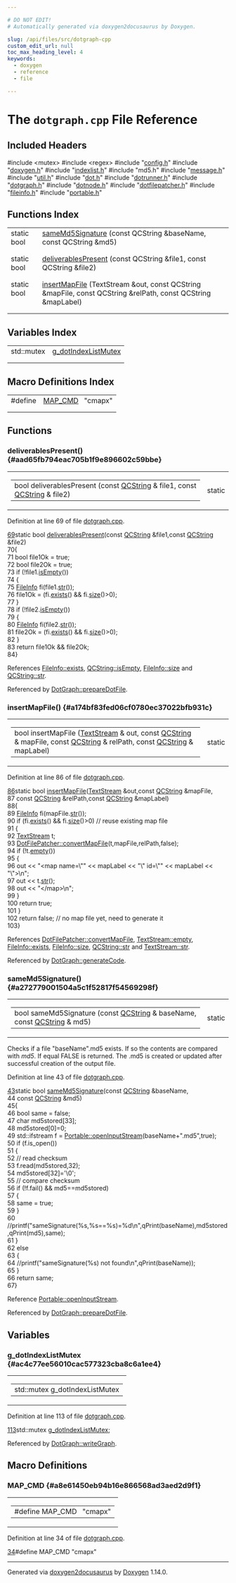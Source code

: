 ```yaml
---

# DO NOT EDIT!
# Automatically generated via doxygen2docusaurus by Doxygen.

slug: /api/files/src/dotgraph-cpp
custom_edit_url: null
toc_max_heading_level: 4
keywords:
  - doxygen
  - reference
  - file

---
```


<div class="doxyPage">

# The `dotgraph.cpp` File Reference



## Included Headers

<div class="doxyIncludesList">#include &lt;mutex&gt;
#include &lt;regex&gt;
#include "<a href="/web-doxygen/docs/api/files/src/config-h">config.h</a>"
#include "<a href="/web-doxygen/docs/api/files/src/doxygen-h">doxygen.h</a>"
#include "<a href="/web-doxygen/docs/api/files/src/indexlist-h">indexlist.h</a>"
#include "md5.h"
#include "<a href="/web-doxygen/docs/api/files/src/message-h">message.h</a>"
#include "<a href="/web-doxygen/docs/api/files/src/util-h">util.h</a>"
#include "<a href="/web-doxygen/docs/api/files/src/dot-h">dot.h</a>"
#include "<a href="/web-doxygen/docs/api/files/src/dotrunner-h">dotrunner.h</a>"
#include "<a href="/web-doxygen/docs/api/files/src/dotgraph-h">dotgraph.h</a>"
#include "<a href="/web-doxygen/docs/api/files/src/dotnode-h">dotnode.h</a>"
#include "<a href="/web-doxygen/docs/api/files/src/dotfilepatcher-h">dotfilepatcher.h</a>"
#include "<a href="/web-doxygen/docs/api/files/src/fileinfo-h">fileinfo.h</a>"
#include "<a href="/web-doxygen/docs/api/files/src/portable-h">portable.h</a>"
</div>

## Functions Index

<table class="doxyMembersIndex">

<tr class="doxyMemberIndexItem">
<td class="doxyMemberIndexItemType" align="left" valign="top">static bool</td>
<td class="doxyMemberIndexItemName" align="left" valign="top"><a href="#a272779001504a5c1f52817f54569298f">sameMd5Signature</a> (const QCString &amp;baseName, const QCString &amp;md5)</td>
</tr>
<tr class="doxyMemberIndexDescription">
<td class="doxyMemberIndexDescriptionLeft"></td>
<td class="doxyMemberIndexDescriptionRight">
</td>
</tr>
<tr class="doxyMemberIndexSeparator">
<td class="doxyMemberIndexSeparator" colspan="2"></td>
</tr>

<tr class="doxyMemberIndexItem">
<td class="doxyMemberIndexItemType" align="left" valign="top">static bool</td>
<td class="doxyMemberIndexItemName" align="left" valign="top"><a href="#aad65fb794eac705b1f9e896602c59bbe">deliverablesPresent</a> (const QCString &amp;file1, const QCString &amp;file2)</td>
</tr>
<tr class="doxyMemberIndexDescription">
<td class="doxyMemberIndexDescriptionLeft"></td>
<td class="doxyMemberIndexDescriptionRight">
</td>
</tr>
<tr class="doxyMemberIndexSeparator">
<td class="doxyMemberIndexSeparator" colspan="2"></td>
</tr>

<tr class="doxyMemberIndexItem">
<td class="doxyMemberIndexItemType" align="left" valign="top">static bool</td>
<td class="doxyMemberIndexItemName" align="left" valign="top"><a href="#a174bf83fed06cf0780ec37022bfb931c">insertMapFile</a> (TextStream &amp;out, const QCString &amp;mapFile, const QCString &amp;relPath, const QCString &amp;mapLabel)</td>
</tr>
<tr class="doxyMemberIndexDescription">
<td class="doxyMemberIndexDescriptionLeft"></td>
<td class="doxyMemberIndexDescriptionRight">
</td>
</tr>
<tr class="doxyMemberIndexSeparator">
<td class="doxyMemberIndexSeparator" colspan="2"></td>
</tr>

</table>

## Variables Index

<table class="doxyMembersIndex">

<tr class="doxyMemberIndexItem">
<td class="doxyMemberIndexItemType" align="left" valign="top">std::mutex</td>
<td class="doxyMemberIndexItemName" align="left" valign="top"><a href="#ac4c77ee56010cac577323cba8c6a1ee4">g_dotIndexListMutex</a></td>
</tr>
<tr class="doxyMemberIndexDescription">
<td class="doxyMemberIndexDescriptionLeft"></td>
<td class="doxyMemberIndexDescriptionRight">
</td>
</tr>
<tr class="doxyMemberIndexSeparator">
<td class="doxyMemberIndexSeparator" colspan="2"></td>
</tr>

</table>

## Macro Definitions Index

<table class="doxyMembersIndex">

<tr class="doxyMemberIndexItem">
<td class="doxyMemberIndexItemType" align="left" valign="top">#define</td>
<td class="doxyMemberIndexItemName" align="left" valign="top"><a href="#a8e61450eb94b16e866568ad3aed2d9f1">MAP_CMD</a>&nbsp;&nbsp;&nbsp;"cmapx"</td>
</tr>
<tr class="doxyMemberIndexDescription">
<td class="doxyMemberIndexDescriptionLeft"></td>
<td class="doxyMemberIndexDescriptionRight">
</td>
</tr>
<tr class="doxyMemberIndexSeparator">
<td class="doxyMemberIndexSeparator" colspan="2"></td>
</tr>

</table>


<div class="doxySectionDef">

## Functions

### deliverablesPresent() {#aad65fb794eac705b1f9e896602c59bbe}

<div class="doxyMemberItem">
<div class="doxyMemberProto">
<table class="doxyMemberLabels">
<tr class="doxyMemberLabels">
<td class="doxyMemberLabelsLeft">
<table class="doxyMemberName">
<tr>
<td class="doxyMemberName">bool deliverablesPresent (const <a href="/web-doxygen/docs/api/classes/qcstring">QCString</a> &amp; file1, const <a href="/web-doxygen/docs/api/classes/qcstring">QCString</a> &amp; file2)</td>
</tr>
</table>
</td>
<td class="doxyMemberLabelsRight">
<span class="doxyMemberLabels">
<span class="doxyMemberLabel static">static</span>
</span>
</td>
</tr>
</table>
</div>
<div class="doxyMemberDoc">



<p>Definition at line 69 of file <a href="/web-doxygen/docs/api/files/src/dotgraph-cpp">dotgraph.cpp</a>.</p>


<div class="doxyProgramListing">

<div class="doxyCodeLine"><span class="doxyLineNumber"><a href="#aad65fb794eac705b1f9e896602c59bbe">69</a></span><span class="doxyLineContent"><span class="doxyHighlightKeyword">static</span><span class="doxyHighlight"> </span><span class="doxyHighlightKeywordType">bool</span><span class="doxyHighlight"> <a href="#aad65fb794eac705b1f9e896602c59bbe">deliverablesPresent</a>(</span><span class="doxyHighlightKeyword">const</span><span class="doxyHighlight"> <a href="/web-doxygen/docs/api/classes/qcstring">QCString</a> &amp;file1,</span><span class="doxyHighlightKeyword">const</span><span class="doxyHighlight"> <a href="/web-doxygen/docs/api/classes/qcstring">QCString</a> &amp;file2)</span></span></div>
<div class="doxyCodeLine"><span class="doxyLineNumber">70</span><span class="doxyLineContent"><span class="doxyHighlight">{</span></span></div>
<div class="doxyCodeLine"><span class="doxyLineNumber">71</span><span class="doxyLineContent"><span class="doxyHighlight">  </span><span class="doxyHighlightKeywordType">bool</span><span class="doxyHighlight"> file1Ok = </span><span class="doxyHighlightKeyword">true</span><span class="doxyHighlight">;</span></span></div>
<div class="doxyCodeLine"><span class="doxyLineNumber">72</span><span class="doxyLineContent"><span class="doxyHighlight">  </span><span class="doxyHighlightKeywordType">bool</span><span class="doxyHighlight"> file2Ok = </span><span class="doxyHighlightKeyword">true</span><span class="doxyHighlight">;</span></span></div>
<div class="doxyCodeLine"><span class="doxyLineNumber">73</span><span class="doxyLineContent"><span class="doxyHighlight">  </span><span class="doxyHighlightKeywordFlow">if</span><span class="doxyHighlight"> (!file1.<a href="/web-doxygen/docs/api/classes/qcstring/#a621c4090d69ad7d05ef8e5234376c3d8">isEmpty</a>())</span></span></div>
<div class="doxyCodeLine"><span class="doxyLineNumber">74</span><span class="doxyLineContent"><span class="doxyHighlight">  {</span></span></div>
<div class="doxyCodeLine"><span class="doxyLineNumber">75</span><span class="doxyLineContent"><span class="doxyHighlight">    <a href="/web-doxygen/docs/api/classes/fileinfo">FileInfo</a> fi(file1.<a href="/web-doxygen/docs/api/classes/qcstring/#a875e9ad762554ef12f3ed69b015bb245">str</a>());</span></span></div>
<div class="doxyCodeLine"><span class="doxyLineNumber">76</span><span class="doxyLineContent"><span class="doxyHighlight">    file1Ok = (fi.<a href="/web-doxygen/docs/api/classes/fileinfo/#a47d49db8cb8797153885c4d5b7b0911f">exists</a>() &amp;&amp; fi.<a href="/web-doxygen/docs/api/classes/fileinfo/#a5b5da50c67491de7a7e96ee10ccb9b1a">size</a>()&gt;0);</span></span></div>
<div class="doxyCodeLine"><span class="doxyLineNumber">77</span><span class="doxyLineContent"><span class="doxyHighlight">  }</span></span></div>
<div class="doxyCodeLine"><span class="doxyLineNumber">78</span><span class="doxyLineContent"><span class="doxyHighlight">  </span><span class="doxyHighlightKeywordFlow">if</span><span class="doxyHighlight"> (!file2.<a href="/web-doxygen/docs/api/classes/qcstring/#a621c4090d69ad7d05ef8e5234376c3d8">isEmpty</a>())</span></span></div>
<div class="doxyCodeLine"><span class="doxyLineNumber">79</span><span class="doxyLineContent"><span class="doxyHighlight">  {</span></span></div>
<div class="doxyCodeLine"><span class="doxyLineNumber">80</span><span class="doxyLineContent"><span class="doxyHighlight">    <a href="/web-doxygen/docs/api/classes/fileinfo">FileInfo</a> fi(file2.<a href="/web-doxygen/docs/api/classes/qcstring/#a875e9ad762554ef12f3ed69b015bb245">str</a>());</span></span></div>
<div class="doxyCodeLine"><span class="doxyLineNumber">81</span><span class="doxyLineContent"><span class="doxyHighlight">    file2Ok = (fi.<a href="/web-doxygen/docs/api/classes/fileinfo/#a47d49db8cb8797153885c4d5b7b0911f">exists</a>() &amp;&amp; fi.<a href="/web-doxygen/docs/api/classes/fileinfo/#a5b5da50c67491de7a7e96ee10ccb9b1a">size</a>()&gt;0);</span></span></div>
<div class="doxyCodeLine"><span class="doxyLineNumber">82</span><span class="doxyLineContent"><span class="doxyHighlight">  }</span></span></div>
<div class="doxyCodeLine"><span class="doxyLineNumber">83</span><span class="doxyLineContent"><span class="doxyHighlight">  </span><span class="doxyHighlightKeywordFlow">return</span><span class="doxyHighlight"> file1Ok &amp;&amp; file2Ok;</span></span></div>
<div class="doxyCodeLine"><span class="doxyLineNumber">84</span><span class="doxyLineContent"><span class="doxyHighlight">}</span></span></div>

</div>


<p>References <a href="/web-doxygen/docs/api/classes/fileinfo/#a47d49db8cb8797153885c4d5b7b0911f">FileInfo::exists</a>, <a href="/web-doxygen/docs/api/classes/qcstring/#a621c4090d69ad7d05ef8e5234376c3d8">QCString::isEmpty</a>, <a href="/web-doxygen/docs/api/classes/fileinfo/#a5b5da50c67491de7a7e96ee10ccb9b1a">FileInfo::size</a> and <a href="/web-doxygen/docs/api/classes/qcstring/#a875e9ad762554ef12f3ed69b015bb245">QCString::str</a>.</p>


<p>Referenced by <a href="/web-doxygen/docs/api/classes/dotgraph/#a45d99cae5ecb12b8735454b57c505e42">DotGraph::prepareDotFile</a>.</p>

</div>
</div>

### insertMapFile() {#a174bf83fed06cf0780ec37022bfb931c}

<div class="doxyMemberItem">
<div class="doxyMemberProto">
<table class="doxyMemberLabels">
<tr class="doxyMemberLabels">
<td class="doxyMemberLabelsLeft">
<table class="doxyMemberName">
<tr>
<td class="doxyMemberName">bool insertMapFile (<a href="/web-doxygen/docs/api/classes/textstream">TextStream</a> &amp; out, const <a href="/web-doxygen/docs/api/classes/qcstring">QCString</a> &amp; mapFile, const <a href="/web-doxygen/docs/api/classes/qcstring">QCString</a> &amp; relPath, const <a href="/web-doxygen/docs/api/classes/qcstring">QCString</a> &amp; mapLabel)</td>
</tr>
</table>
</td>
<td class="doxyMemberLabelsRight">
<span class="doxyMemberLabels">
<span class="doxyMemberLabel static">static</span>
</span>
</td>
</tr>
</table>
</div>
<div class="doxyMemberDoc">



<p>Definition at line 86 of file <a href="/web-doxygen/docs/api/files/src/dotgraph-cpp">dotgraph.cpp</a>.</p>


<div class="doxyProgramListing">

<div class="doxyCodeLine"><span class="doxyLineNumber"><a href="#a174bf83fed06cf0780ec37022bfb931c">86</a></span><span class="doxyLineContent"><span class="doxyHighlightKeyword">static</span><span class="doxyHighlight"> </span><span class="doxyHighlightKeywordType">bool</span><span class="doxyHighlight"> <a href="#a174bf83fed06cf0780ec37022bfb931c">insertMapFile</a>(<a href="/web-doxygen/docs/api/classes/textstream">TextStream</a> &amp;out,</span><span class="doxyHighlightKeyword">const</span><span class="doxyHighlight"> <a href="/web-doxygen/docs/api/classes/qcstring">QCString</a> &amp;mapFile,</span></span></div>
<div class="doxyCodeLine"><span class="doxyLineNumber">87</span><span class="doxyLineContent"><span class="doxyHighlight">                          </span><span class="doxyHighlightKeyword">const</span><span class="doxyHighlight"> <a href="/web-doxygen/docs/api/classes/qcstring">QCString</a> &amp;relPath,</span><span class="doxyHighlightKeyword">const</span><span class="doxyHighlight"> <a href="/web-doxygen/docs/api/classes/qcstring">QCString</a> &amp;mapLabel)</span></span></div>
<div class="doxyCodeLine"><span class="doxyLineNumber">88</span><span class="doxyLineContent"><span class="doxyHighlight">{</span></span></div>
<div class="doxyCodeLine"><span class="doxyLineNumber">89</span><span class="doxyLineContent"><span class="doxyHighlight">  <a href="/web-doxygen/docs/api/classes/fileinfo">FileInfo</a> fi(mapFile.<a href="/web-doxygen/docs/api/classes/qcstring/#a875e9ad762554ef12f3ed69b015bb245">str</a>());</span></span></div>
<div class="doxyCodeLine"><span class="doxyLineNumber">90</span><span class="doxyLineContent"><span class="doxyHighlight">  </span><span class="doxyHighlightKeywordFlow">if</span><span class="doxyHighlight"> (fi.<a href="/web-doxygen/docs/api/classes/fileinfo/#a47d49db8cb8797153885c4d5b7b0911f">exists</a>() &amp;&amp; fi.<a href="/web-doxygen/docs/api/classes/fileinfo/#a5b5da50c67491de7a7e96ee10ccb9b1a">size</a>()&gt;0) </span><span class="doxyHighlightComment">// reuse existing map file</span></span></div>
<div class="doxyCodeLine"><span class="doxyLineNumber">91</span><span class="doxyLineContent"><span class="doxyHighlight">  {</span></span></div>
<div class="doxyCodeLine"><span class="doxyLineNumber">92</span><span class="doxyLineContent"><span class="doxyHighlight">    <a href="/web-doxygen/docs/api/classes/textstream">TextStream</a> t;</span></span></div>
<div class="doxyCodeLine"><span class="doxyLineNumber">93</span><span class="doxyLineContent"><span class="doxyHighlight">    <a href="/web-doxygen/docs/api/classes/dotfilepatcher/#a28f0ce1e173d0f12f0a4425af69958a5">DotFilePatcher::convertMapFile</a>(t,mapFile,relPath,</span><span class="doxyHighlightKeyword">false</span><span class="doxyHighlight">);</span></span></div>
<div class="doxyCodeLine"><span class="doxyLineNumber">94</span><span class="doxyLineContent"><span class="doxyHighlight">    </span><span class="doxyHighlightKeywordFlow">if</span><span class="doxyHighlight"> (!t.<a href="/web-doxygen/docs/api/classes/textstream/#a0859a9bfd6a7b6bafc7050d9f3aef046">empty</a>())</span></span></div>
<div class="doxyCodeLine"><span class="doxyLineNumber">95</span><span class="doxyLineContent"><span class="doxyHighlight">    {</span></span></div>
<div class="doxyCodeLine"><span class="doxyLineNumber">96</span><span class="doxyLineContent"><span class="doxyHighlight">      out &lt;&lt; </span><span class="doxyHighlightStringLiteral">"&lt;map name=\""</span><span class="doxyHighlight"> &lt;&lt; mapLabel &lt;&lt; </span><span class="doxyHighlightStringLiteral">"\" id=\""</span><span class="doxyHighlight"> &lt;&lt; mapLabel &lt;&lt; </span><span class="doxyHighlightStringLiteral">"\"&gt;\n"</span><span class="doxyHighlight">;</span></span></div>
<div class="doxyCodeLine"><span class="doxyLineNumber">97</span><span class="doxyLineContent"><span class="doxyHighlight">      out &lt;&lt; t.<a href="/web-doxygen/docs/api/classes/textstream/#aca8457da22d874f4eb30b35ffe87ebd0">str</a>();</span></span></div>
<div class="doxyCodeLine"><span class="doxyLineNumber">98</span><span class="doxyLineContent"><span class="doxyHighlight">      out &lt;&lt; </span><span class="doxyHighlightStringLiteral">"&lt;/map&gt;\n"</span><span class="doxyHighlight">;</span></span></div>
<div class="doxyCodeLine"><span class="doxyLineNumber">99</span><span class="doxyLineContent"><span class="doxyHighlight">    }</span></span></div>
<div class="doxyCodeLine"><span class="doxyLineNumber">100</span><span class="doxyLineContent"><span class="doxyHighlight">    </span><span class="doxyHighlightKeywordFlow">return</span><span class="doxyHighlight"> </span><span class="doxyHighlightKeyword">true</span><span class="doxyHighlight">;</span></span></div>
<div class="doxyCodeLine"><span class="doxyLineNumber">101</span><span class="doxyLineContent"><span class="doxyHighlight">  }</span></span></div>
<div class="doxyCodeLine"><span class="doxyLineNumber">102</span><span class="doxyLineContent"><span class="doxyHighlight">  </span><span class="doxyHighlightKeywordFlow">return</span><span class="doxyHighlight"> </span><span class="doxyHighlightKeyword">false</span><span class="doxyHighlight">; </span><span class="doxyHighlightComment">// no map file yet, need to generate it</span></span></div>
<div class="doxyCodeLine"><span class="doxyLineNumber">103</span><span class="doxyLineContent"><span class="doxyHighlight">}</span></span></div>

</div>


<p>References <a href="/web-doxygen/docs/api/classes/dotfilepatcher/#a28f0ce1e173d0f12f0a4425af69958a5">DotFilePatcher::convertMapFile</a>, <a href="/web-doxygen/docs/api/classes/textstream/#a0859a9bfd6a7b6bafc7050d9f3aef046">TextStream::empty</a>, <a href="/web-doxygen/docs/api/classes/fileinfo/#a47d49db8cb8797153885c4d5b7b0911f">FileInfo::exists</a>, <a href="/web-doxygen/docs/api/classes/fileinfo/#a5b5da50c67491de7a7e96ee10ccb9b1a">FileInfo::size</a>, <a href="/web-doxygen/docs/api/classes/qcstring/#a875e9ad762554ef12f3ed69b015bb245">QCString::str</a> and <a href="/web-doxygen/docs/api/classes/textstream/#aca8457da22d874f4eb30b35ffe87ebd0">TextStream::str</a>.</p>


<p>Referenced by <a href="/web-doxygen/docs/api/classes/dotgraph/#a456518c674e7ae8f45d4eea8935bdc38">DotGraph::generateCode</a>.</p>

</div>
</div>

### sameMd5Signature() {#a272779001504a5c1f52817f54569298f}

<div class="doxyMemberItem">
<div class="doxyMemberProto">
<table class="doxyMemberLabels">
<tr class="doxyMemberLabels">
<td class="doxyMemberLabelsLeft">
<table class="doxyMemberName">
<tr>
<td class="doxyMemberName">bool sameMd5Signature (const <a href="/web-doxygen/docs/api/classes/qcstring">QCString</a> &amp; baseName, const <a href="/web-doxygen/docs/api/classes/qcstring">QCString</a> &amp; md5)</td>
</tr>
</table>
</td>
<td class="doxyMemberLabelsRight">
<span class="doxyMemberLabels">
<span class="doxyMemberLabel static">static</span>
</span>
</td>
</tr>
</table>
</div>
<div class="doxyMemberDoc">




<p>Checks if a file "baseName".md5 exists. If so the contents are compared with <em>md5</em>. If equal FALSE is returned. The .md5 is created or updated after successful creation of the output file.</p>


<p>Definition at line 43 of file <a href="/web-doxygen/docs/api/files/src/dotgraph-cpp">dotgraph.cpp</a>.</p>


<div class="doxyProgramListing">

<div class="doxyCodeLine"><span class="doxyLineNumber"><a href="#a272779001504a5c1f52817f54569298f">43</a></span><span class="doxyLineContent"><span class="doxyHighlightKeyword">static</span><span class="doxyHighlight"> </span><span class="doxyHighlightKeywordType">bool</span><span class="doxyHighlight"> <a href="#a272779001504a5c1f52817f54569298f">sameMd5Signature</a>(</span><span class="doxyHighlightKeyword">const</span><span class="doxyHighlight"> <a href="/web-doxygen/docs/api/classes/qcstring">QCString</a> &amp;baseName,</span></span></div>
<div class="doxyCodeLine"><span class="doxyLineNumber">44</span><span class="doxyLineContent"><span class="doxyHighlight">                             </span><span class="doxyHighlightKeyword">const</span><span class="doxyHighlight"> <a href="/web-doxygen/docs/api/classes/qcstring">QCString</a> &amp;md5)</span></span></div>
<div class="doxyCodeLine"><span class="doxyLineNumber">45</span><span class="doxyLineContent"><span class="doxyHighlight">{</span></span></div>
<div class="doxyCodeLine"><span class="doxyLineNumber">46</span><span class="doxyLineContent"><span class="doxyHighlight">  </span><span class="doxyHighlightKeywordType">bool</span><span class="doxyHighlight"> same = </span><span class="doxyHighlightKeyword">false</span><span class="doxyHighlight">;</span></span></div>
<div class="doxyCodeLine"><span class="doxyLineNumber">47</span><span class="doxyLineContent"><span class="doxyHighlight">  </span><span class="doxyHighlightKeywordType">char</span><span class="doxyHighlight"> md5stored[33];</span></span></div>
<div class="doxyCodeLine"><span class="doxyLineNumber">48</span><span class="doxyLineContent"><span class="doxyHighlight">  md5stored[0]=0;</span></span></div>
<div class="doxyCodeLine"><span class="doxyLineNumber">49</span><span class="doxyLineContent"><span class="doxyHighlight">  std::ifstream f = <a href="/web-doxygen/docs/api/namespaces/portable/#a0579eaf8c245a77f1e804a3cf1b0aa73">Portable::openInputStream</a>(baseName+</span><span class="doxyHighlightStringLiteral">".md5"</span><span class="doxyHighlight">,</span><span class="doxyHighlightKeyword">true</span><span class="doxyHighlight">);</span></span></div>
<div class="doxyCodeLine"><span class="doxyLineNumber">50</span><span class="doxyLineContent"><span class="doxyHighlight">  </span><span class="doxyHighlightKeywordFlow">if</span><span class="doxyHighlight"> (f.is_open())</span></span></div>
<div class="doxyCodeLine"><span class="doxyLineNumber">51</span><span class="doxyLineContent"><span class="doxyHighlight">  {</span></span></div>
<div class="doxyCodeLine"><span class="doxyLineNumber">52</span><span class="doxyLineContent"><span class="doxyHighlight">    </span><span class="doxyHighlightComment">// read checksum</span></span></div>
<div class="doxyCodeLine"><span class="doxyLineNumber">53</span><span class="doxyLineContent"><span class="doxyHighlight">    f.read(md5stored,32);</span></span></div>
<div class="doxyCodeLine"><span class="doxyLineNumber">54</span><span class="doxyLineContent"><span class="doxyHighlight">    md5stored[32]=</span><span class="doxyHighlightCharLiteral">'\0'</span><span class="doxyHighlight">;</span></span></div>
<div class="doxyCodeLine"><span class="doxyLineNumber">55</span><span class="doxyLineContent"><span class="doxyHighlight">    </span><span class="doxyHighlightComment">// compare checksum</span></span></div>
<div class="doxyCodeLine"><span class="doxyLineNumber">56</span><span class="doxyLineContent"><span class="doxyHighlight">    </span><span class="doxyHighlightKeywordFlow">if</span><span class="doxyHighlight"> (!f.fail() &amp;&amp; md5==md5stored)</span></span></div>
<div class="doxyCodeLine"><span class="doxyLineNumber">57</span><span class="doxyLineContent"><span class="doxyHighlight">    {</span></span></div>
<div class="doxyCodeLine"><span class="doxyLineNumber">58</span><span class="doxyLineContent"><span class="doxyHighlight">      same = </span><span class="doxyHighlightKeyword">true</span><span class="doxyHighlight">;</span></span></div>
<div class="doxyCodeLine"><span class="doxyLineNumber">59</span><span class="doxyLineContent"><span class="doxyHighlight">    }</span></span></div>
<div class="doxyCodeLine"><span class="doxyLineNumber">60</span><span class="doxyLineContent"><span class="doxyHighlight">    </span><span class="doxyHighlightComment">//printf("sameSignature(%s,%s==%s)=%d\n",qPrint(baseName),md5stored,qPrint(md5),same);</span></span></div>
<div class="doxyCodeLine"><span class="doxyLineNumber">61</span><span class="doxyLineContent"><span class="doxyHighlight">  }</span></span></div>
<div class="doxyCodeLine"><span class="doxyLineNumber">62</span><span class="doxyLineContent"><span class="doxyHighlight">  </span><span class="doxyHighlightKeywordFlow">else</span></span></div>
<div class="doxyCodeLine"><span class="doxyLineNumber">63</span><span class="doxyLineContent"><span class="doxyHighlight">  {</span></span></div>
<div class="doxyCodeLine"><span class="doxyLineNumber">64</span><span class="doxyLineContent"><span class="doxyHighlight">    </span><span class="doxyHighlightComment">//printf("sameSignature(%s) not found\n",qPrint(baseName));</span></span></div>
<div class="doxyCodeLine"><span class="doxyLineNumber">65</span><span class="doxyLineContent"><span class="doxyHighlight">  }</span></span></div>
<div class="doxyCodeLine"><span class="doxyLineNumber">66</span><span class="doxyLineContent"><span class="doxyHighlight">  </span><span class="doxyHighlightKeywordFlow">return</span><span class="doxyHighlight"> same;</span></span></div>
<div class="doxyCodeLine"><span class="doxyLineNumber">67</span><span class="doxyLineContent"><span class="doxyHighlight">}</span></span></div>

</div>


<p>Reference <a href="/web-doxygen/docs/api/namespaces/portable/#a0579eaf8c245a77f1e804a3cf1b0aa73">Portable::openInputStream</a>.</p>


<p>Referenced by <a href="/web-doxygen/docs/api/classes/dotgraph/#a45d99cae5ecb12b8735454b57c505e42">DotGraph::prepareDotFile</a>.</p>

</div>
</div>

</div>

<div class="doxySectionDef">

## Variables

### g\_dotIndexListMutex {#ac4c77ee56010cac577323cba8c6a1ee4}

<div class="doxyMemberItem">
<div class="doxyMemberProto">
<table class="doxyMemberLabels">
<tr class="doxyMemberLabels">
<td class="doxyMemberLabelsLeft">
<table class="doxyMemberName">
<tr>
<td class="doxyMemberName">std::mutex g_dotIndexListMutex</td>
</tr>
</table>
</td>
</tr>
</table>
</div>
<div class="doxyMemberDoc">



<p>Definition at line 113 of file <a href="/web-doxygen/docs/api/files/src/dotgraph-cpp">dotgraph.cpp</a>.</p>


<div class="doxyProgramListing">

<div class="doxyCodeLine"><span class="doxyLineNumber"><a href="#ac4c77ee56010cac577323cba8c6a1ee4">113</a></span><span class="doxyLineContent"><span class="doxyHighlight">std::mutex <a href="#ac4c77ee56010cac577323cba8c6a1ee4">g_dotIndexListMutex</a>;</span></span></div>

</div>


<p>Referenced by <a href="/web-doxygen/docs/api/classes/dotgraph/#ae6cbbb6ad88d59dec93692d8c6f70a07">DotGraph::writeGraph</a>.</p>

</div>
</div>

</div>

<div class="doxySectionDef">

## Macro Definitions

### MAP\_CMD {#a8e61450eb94b16e866568ad3aed2d9f1}

<div class="doxyMemberItem">
<div class="doxyMemberProto">
<table class="doxyMemberLabels">
<tr class="doxyMemberLabels">
<td class="doxyMemberLabelsLeft">
<table class="doxyMemberName">
<tr>
<td class="doxyMemberName">#define MAP_CMD&nbsp;&nbsp;&nbsp;"cmapx"</td>
</tr>
</table>
</td>
</tr>
</table>
</div>
<div class="doxyMemberDoc">



<p>Definition at line 34 of file <a href="/web-doxygen/docs/api/files/src/dotgraph-cpp">dotgraph.cpp</a>.</p>


<div class="doxyProgramListing">

<div class="doxyCodeLine"><span class="doxyLineNumber"><a href="#a8e61450eb94b16e866568ad3aed2d9f1">34</a></span><span class="doxyLineContent"><span class="doxyHighlightPreprocessor">#define MAP_CMD "cmapx"</span></span></div>

</div>

</div>
</div>

</div>

<hr/>

<p class="doxyGeneratedBy">Generated via <a href="https://github.com/xpack/doxygen2docusaurus">doxygen2docusaurus</a> by <a href="https://www.doxygen.nl">Doxygen</a> 1.14.0.</p>

</div>
